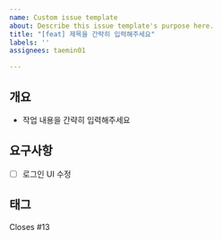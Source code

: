 ```yaml
---
name: Custom issue template
about: Describe this issue template's purpose here.
title: "[feat] 제목을 간략히 입력해주세요"
labels: ''
assignees: taemin01

---
```


## 개요
- 작업 내용을 간략히 입력해주세요

## 요구사항
- [ ] 로그인 UI 수정

## 태그
Closes #13
